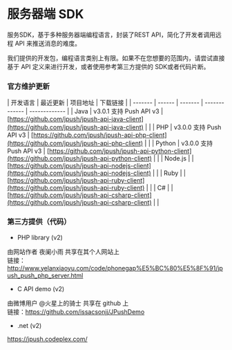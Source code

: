 # 服务器端 SDK

服务SDK，基于多种服务器端编程语言，封装了REST API，简化了开发者调用远程 API 来推送消息的难度。

我们提供的开发包，编程语言类别上有限。如果不在您想要的范围内，请尝试直接基于 API 定义来进行开发，或者使用参考第三方提供的 SDK或者代码片断。

### 官方维护更新

| 开发语言 | 最近更新 | 项目地址 | 下载链接 |
| ------- | ------ | ------- | ------------- | ------------- |
| Java | v3.0.1 支持 Push API v3 | [https://github.com/jpush/jpush-api-java-client](https://github.com/jpush/jpush-api-java-client) |  |
| PHP | v3.0.0 支持 Push API v3 | [https://github.com/jpush/jpush-api-php-client](https://github.com/jpush/jpush-api-php-client) | |
| Python | v3.0.0 支持 Push API v3  | [https://github.com/jpush/jpush-api-python-client](https://github.com/jpush/jpush-api-python-client) |  | 
| Node.js | | [https://github.com/jpush/jpush-api-nodejs-client](https://github.com/jpush/jpush-api-nodejs-client) | |
| Ruby | | [https://github.com/jpush/jpush-api-ruby-client](https://github.com/jpush/jpush-api-ruby-client) | |
| C# | | [https://github.com/jpush/jpush-api-csharp-client](https://github.com/jpush/jpush-api-csharp-client) | | 


### 第三方提供（代码）

* PHP library (v2)

由网站作者 夜阑小雨 共享在其个人网站上  
链接：http://www.yelanxiaoyu.com/code/phonegap%E5%BC%80%E5%8F%91/jpush_push_php_server.html

* C API demo (v2)

由微博用户 @火星上的骑士 共享在 github 上  
链接：https://github.com/issacsonjj/JPushDemo

* .net (v2)

https://jpush.codeplex.com/


